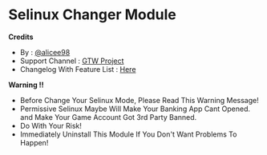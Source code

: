 # Selinux Changer Module

**Credits**
* By : [@alicee98](https://t.me/alicee981)
* Support Channel : [GTW Project](https://t.me/gtwprojectx)
* Changelog With Feature List : [Here](https://github.com/Magisk-Modules-Alt-Repo/selinux_mode/main/changelog.md)

**Warning !!**
* Before Change Your Selinux Mode, Please Read This Warning Message!
* Permissive Selinux Maybe Will Make Your Banking App Cant Opened. and Make Your Game Account Got 3rd Party Banned.
* Do With Your Risk!
* Immediately Uninstall This Module If You Don't Want Problems To Happen!
